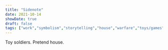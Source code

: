```yaml
---
title: "Sidenote"
date: 2021-10-14
showDate: true
draft: false
tags: ["work","symbolism","storytelling","house","warfare","toys/games","fleeting moment","feeling"]
---
```


Toy soldiers. Pretend house.